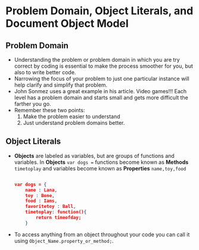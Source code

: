 # Problem Domain, Object Literals, and Document Object Model

## Problem Domain

- Understanding the problem or problem domain in which you are try correct by coding is essential to make the process smoother for you, but also to write better code.
- Narrowing the focus of your problem to just one particular instance will help clarify and simplify that problem.
- John Sonmez uses a great example in his article. Video games!!! Each level has a problem domain and starts small and gets more difficult the farther you go.
- Remember these two points:
    1. Make the problem easier to understand
    2. Just understand problem domains better.

## Object Literals

- **Objects** are labeled as variables, but are groups of functions and variables. In **Objects** `var dogs =` functions become known as **Methods** `timetoplay` and variables become known as **Properties** `name,toy,food`

    ```json 
    
    var dogs = {
        name : Lana,
        toy : Bone,
        food : Iams,
        favoritetoy : Ball,
        timetoplay: function(){
            return timeofday;
        }

- To access anything from an object throughout your code you can call it using `Object_Name.property_or_method;`.
